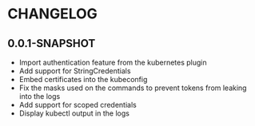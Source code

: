 CHANGELOG
=========

0.0.1-SNAPSHOT
-----
* Import authentication feature from the kubernetes plugin
* Add support for StringCredentials
* Embed certificates into the kubeconfig
* Fix the masks used on the commands to prevent tokens from leaking into the logs
* Add support for scoped credentials
* Display kubectl output in the logs